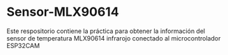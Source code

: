 # Sensor-MLX90614
Este respositorio contiene la práctica para obtener la información del sensor de temperatura MLX90614 infrarojo conectado al microcontrolador ESP32CAM
